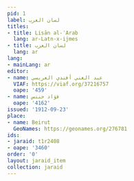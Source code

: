 ```yaml
---
pid: 1
label: لسان العرب
titles:
- title: Lisān al-ʿArab
  lang: ar-Latn-x-ijmes
- title: لسان العرب
  lang: ar
lang:
- mainLang: ar
editor:
- name: عبد الغني أفندي العريسي
  VIAF: https://viaf.org/37216757
  oape: '459'
- name: فؤاد حنتس
  oape: '4162'
issued: '1912-09-23'
place:
- name: Beirut
  GeoNames: https://geonames.org/276781
ids:
- jaraid: t1r2408
- oape: '3460'
order: '0'
layout: jaraid_item
collection: jaraid
---
```

